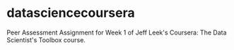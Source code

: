 datasciencecoursera
===================

Peer Assessment Assignment for Week 1 of Jeff Leek's Coursera: The Data Scientist's Toolbox course.
